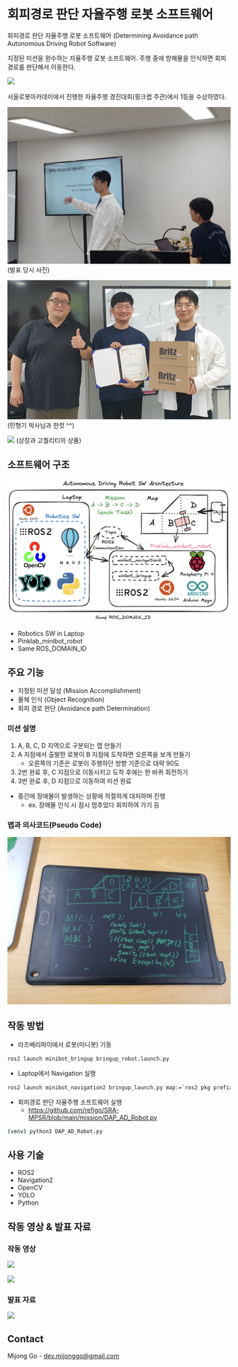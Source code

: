 # 회피경로 판단 자율주행 로봇 소프트웨어

회피경로 판단 자율주행 로봇 소프트웨어 (Determining Avoidance path Autonomous Driving Robot Software)

지정된 미션을 완수하는 자율주행 로봇 소프트웨어. 주행 중에 방해물을 인식하면 회피 경로를 판단해서 이동한다.

![](/images/SRA-MPSR-ADR-introduction(h).gif)

서울로봇아카데미에서 진행한 자율주행 경진대회(핑크랩 주관)에서 1등을 수상하였다.

![](/images/SRA-MPSR-ADR-Presentation1.jpg)
(발표 당시 사진)

![](/images/SRA-MPSR-ADR-Prize1.jpg)
(민형기 박사님과 한컷 ^^)

![](/images/SRA-MPSR-ADR-Prize2.png)
(상장과 고퀄리티의 상품)


## 소프트웨어 구조

![](/images/SRA-MPSR-ADR-Architecture1.png)

- Robotics SW in Laptop
- Pinklab_minibot_robot
- Same ROS_DOMAIN_ID


## 주요 기능

- 지정된 미션 달성 (Mission Accomplishment)
- 물체 인식 (Object Recognition)
- 회피 경로 판단 (Avoidance path Determination)


### 미션 설명

1. A, B, C, D 지역으로 구분되는 맵 만들기
2. A 지점에서 출발한 로봇이 B 지점에 도착하면 오른쪽을 보게 만들기
	- 오른쪽의 기준은 로봇이 주행하던 방향 기준으로 대략 90도
3. 2번 완료 후, C 지점으로 이동시키고 도착 후에는 한 바퀴 회전하기
4. 3번 완료 후, D 지점으로 이동하여 미션 완료

- 중간에 장애물이 발생하는 상황에 적절하게 대처하며 진행
	- ex. 장애물 인식 시 잠시 멈추었다 회피하여 가기 등

### 맵과 의사코드(Pseudo Code)

![](/images/SRA-MPSR-ADR-map-pseudo-code1.jpg)


## 작동 방법

- 라즈베리파이에서 로봇(미니봇) 기동
```bash
ros2 launch minibot_bringup bringup_robot.launch.py
```

- Laptop에서 Navigation 실행
```bash
ros2 launch minibot_navigation2 bringup_launch.py map:=`ros2 pkg prefix minibot_navigation2`/share/minibot_navigation2/maps/<map-name>.yaml
```

- 회피경로 판단 자율주행 소프트웨어 실행
	- https://github.com/refigo/SRA-MPSR/blob/main/mission/DAP_AD_Robot.py
```bash
(venv) python3 DAP_AD_Robot.py
```


## 사용 기술

- ROS2
- Navigation2
- OpenCV
- YOLO
- Python


## 작동 영상 & 발표 자료

### 작동 영상

![](https://youtu.be/CBDW2zIgzkc)

![](https://youtu.be/Tdbis9xDE4c)


### 발표 자료

![](https://drive.google.com/file/d/1J01boAPUOi5oCoNPTHGVJpkkqi3rjGjF/view?usp=sharing)


## Contact

Mijong Go - dev.mijonggo@gmail.com

